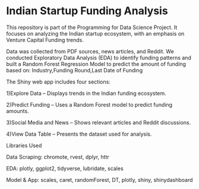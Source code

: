 
# Indian Startup Funding Analysis

This repository is part of the Programming for Data Science Project.
It focuses on analyzing the Indian startup ecosystem, with an emphasis on Venture Capital Funding trends.

Data was collected from PDF sources, news articles, and Reddit.
We conducted Exploratory Data Analysis (EDA) to identify funding patterns and built a Random Forest Regression Model to predict the amount of funding based on:
Industry,Funding Round,Last Date of Funding

The Shiny web app includes four sections:

1)Explore Data – Displays trends in the Indian funding ecosystem.

2)Predict Funding – Uses a Random Forest model to predict funding amounts.

3)Social Media and News – Shows relevant articles and Reddit discussions.

4)View Data Table – Presents the dataset used for analysis.

Libraries Used

Data Scraping: chromote, rvest, dplyr, httr

EDA: plotly, ggplot2, tidyverse, lubridate, scales

Model & App: scales, caret, randomForest, DT, plotly, shiny, shinydashboard
